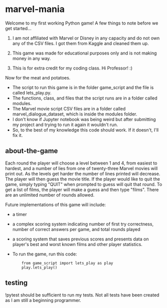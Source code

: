 # marvel-mania

Welcome to my first working Python game! A few things to note before we get started...

  1. I  am not affiliated with Marvel or Disney in any capacity and do not own any of the CSV files. I got them from Kaggle and cleaned them up.

  2. This game was made for educational purposes only and is not making money in any way.

  3. This is for extra credit for my coding class. Hi Professor! :)



Now for the meat and potatoes.

- The script to run this game is in the folder game_script and the file is called lets_play.py.
- The functions, class, and files that the script runs are in a folder called modules.
- The Marvel movie script CSV files are in a folder called marvel_dialogue_dataset, which is inside the modules folder.
- I don't know if Jupyter notebook was being weird but after submitting my project and trying to run it again it wouldn't run.
- So, to the best of my knowledge this code should work. If it doesn't, I'll fix it.

## about-the-game
Each round the player will choose a level between 1 and 4, from easiest to hardest, and a number of lies from one of twenty-three Marvel movies will print out. As the levels get harder the number of lines printed will decrease. The player will then guess the movie title. If the player would like to quit the game, simply typing "QUIT" when prompted to guess will quit that round. To get a list of films, the player will make a guess and then type "films". There are an unlimited number of rounds allowed.

Future implementations of this game will include:
- a timer
- a complex scoring system indicating number of first try correctness, number of correct answers per game, and total rounds played
- a scoring system that saves previous scores and presents data on player's best and worst known films and other player statistics.

- To run the game, run this code:
          
          from game_script import lets_play as play 
          play.lets_play()

## testing 
!pytest should be sufficient to run my tests. Not all tests have been created as I am still a beginning programmer.
